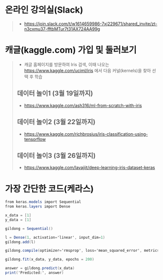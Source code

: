 # 온라인 강의실(Slack)
> * https://join.slack.com/t/w1614659986-7xj229671/shared_invite/zt-n3cxmu37-fftbMTur7t31AX724AA99g

# 캐글(kaggle.com) 가입 및 둘러보기
> * 캐글 홈페이지를 방문하여 Iris 검색, 이때 나오는 https://www.kaggle.com/uciml/iris 에서 다음 커널(kernels)을 찾아 선택 후 학습
> ## 데이터 놀이1 (3월 19일까지)
> * https://www.kaggle.com/ash316/ml-from-scratch-with-iris 
> ## 데이터 놀이2 (3월 22일까지)
> * https://www.kaggle.com/richbrosius/iris-classification-using-tensorflow
> ## 데이터 놀이3 (3월 26일까지)
> * https://www.kaggle.com/lavajiit/deep-learning-iris-dataset-keras

# 가장 간단한 코드(케라스)
```csharp
from keras.models import Sequential
from keras.layers import Dense

x_data = [1]
y_data = [1]

gildong = Sequential()

l = Dense(1, activation='linear', input_dim=1)
gildong.add(l)

gildong.compile(optimizer='rmsprop', loss='mean_squared_error', metrics=['accuracy'])

gildong.fit(x_data, y_data, epochs = 200)

answer = gildong.predict(x_data)
print('Predicted:', answer)
```

